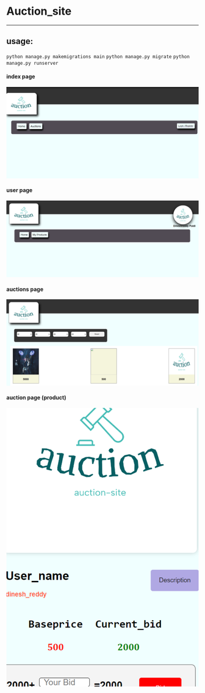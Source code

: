 <h1>Auction_site</h1>
<hr>
<p></p>

<h2>usage:</h2>
<code>python manage.py makemigrations main</code>
<code>python manage.py migrate</code>
<code>python manage.py runserver</code>
<br>
<h4>index page</h4>
<img src=/media/files/1.png>
<h4>user page</h4>
<img src=/media/files/2.png>
<h4>auctions page</h4>
<img src=/media/files/3.png>
<h4>auction page (product)</h4>
<img src=/media/files/4.png>

